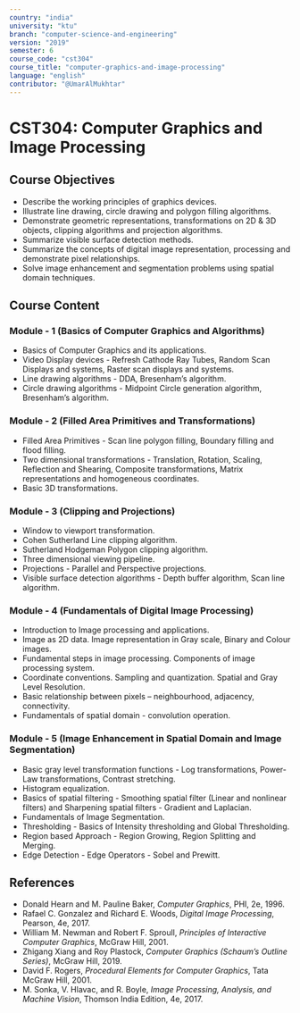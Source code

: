 ```yaml
---
country: "india"
university: "ktu"
branch: "computer-science-and-engineering"
version: "2019"
semester: 6
course_code: "cst304"
course_title: "computer-graphics-and-image-processing"
language: "english"
contributor: "@UmarAlMukhtar"
---
```


# CST304: Computer Graphics and Image Processing

## Course Objectives
* Describe the working principles of graphics devices.
* Illustrate line drawing, circle drawing and polygon filling algorithms.
* Demonstrate geometric representations, transformations on 2D & 3D objects, clipping algorithms and projection algorithms.
* Summarize visible surface detection methods.
* Summarize the concepts of digital image representation, processing and demonstrate pixel relationships.
* Solve image enhancement and segmentation problems using spatial domain techniques.

## Course Content

### Module - 1 (Basics of Computer Graphics and Algorithms)
* Basics of Computer Graphics and its applications.
* Video Display devices - Refresh Cathode Ray Tubes, Random Scan Displays and systems, Raster scan displays and systems.
* Line drawing algorithms - DDA, Bresenham’s algorithm.
* Circle drawing algorithms - Midpoint Circle generation algorithm, Bresenham’s algorithm.

### Module - 2 (Filled Area Primitives and Transformations)
* Filled Area Primitives - Scan line polygon filling, Boundary filling and flood filling.
* Two dimensional transformations - Translation, Rotation, Scaling, Reflection and Shearing, Composite transformations, Matrix representations and homogeneous coordinates.
* Basic 3D transformations.

### Module - 3 (Clipping and Projections)
* Window to viewport transformation.
* Cohen Sutherland Line clipping algorithm.
* Sutherland Hodgeman Polygon clipping algorithm.
* Three dimensional viewing pipeline.
* Projections - Parallel and Perspective projections.
* Visible surface detection algorithms - Depth buffer algorithm, Scan line algorithm.

### Module - 4 (Fundamentals of Digital Image Processing)
* Introduction to Image processing and applications.
* Image as 2D data. Image representation in Gray scale, Binary and Colour images.
* Fundamental steps in image processing. Components of image processing system.
* Coordinate conventions. Sampling and quantization. Spatial and Gray Level Resolution.
* Basic relationship between pixels – neighbourhood, adjacency, connectivity.
* Fundamentals of spatial domain - convolution operation.

### Module - 5 (Image Enhancement in Spatial Domain and Image Segmentation)
* Basic gray level transformation functions - Log transformations, Power-Law transformations, Contrast stretching.
* Histogram equalization.
* Basics of spatial filtering - Smoothing spatial filter (Linear and nonlinear filters) and Sharpening spatial filters - Gradient and Laplacian.
* Fundamentals of Image Segmentation.
* Thresholding - Basics of Intensity thresholding and Global Thresholding.
* Region based Approach - Region Growing, Region Splitting and Merging.
* Edge Detection - Edge Operators - Sobel and Prewitt.

## References
* Donald Hearn and M. Pauline Baker, *Computer Graphics*, PHI, 2e, 1996.
* Rafael C. Gonzalez and Richard E. Woods, *Digital Image Processing*, Pearson, 4e, 2017.
* William M. Newman and Robert F. Sproull, *Principles of Interactive Computer Graphics*, McGraw Hill, 2001.
* Zhigang Xiang and Roy Plastock, *Computer Graphics (Schaum’s Outline Series)*, McGraw Hill, 2019.
* David F. Rogers, *Procedural Elements for Computer Graphics*, Tata McGraw Hill, 2001.
* M. Sonka, V. Hlavac, and R. Boyle, *Image Processing, Analysis, and Machine Vision*, Thomson India Edition, 4e, 2017.
